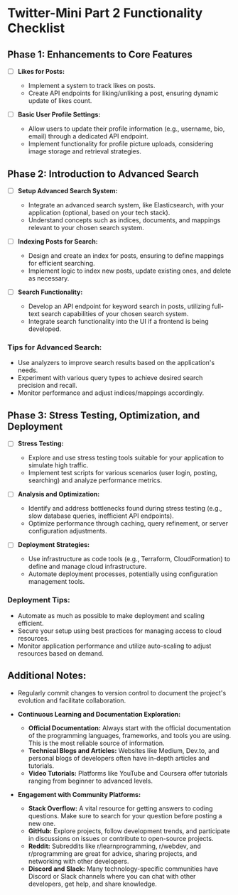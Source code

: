 # Twitter-Mini Part 2 Functionality Checklist

## Phase 1: Enhancements to Core Features
- [ ] **Likes for Posts:**
  - Implement a system to track likes on posts.
  - Create API endpoints for liking/unliking a post, ensuring dynamic update of likes count.

- [ ] **Basic User Profile Settings:**
  - Allow users to update their profile information (e.g., username, bio, email) through a dedicated API endpoint.
  - Implement functionality for profile picture uploads, considering image storage and retrieval strategies.

## Phase 2: Introduction to Advanced Search
- [ ] **Setup Advanced Search System:**
  - Integrate an advanced search system, like Elasticsearch, with your application (optional, based on your tech stack).
  - Understand concepts such as indices, documents, and mappings relevant to your chosen search system.

- [ ] **Indexing Posts for Search:**
  - Design and create an index for posts, ensuring to define mappings for efficient searching.
  - Implement logic to index new posts, update existing ones, and delete as necessary.

- [ ] **Search Functionality:**
  - Develop an API endpoint for keyword search in posts, utilizing full-text search capabilities of your chosen search system.
  - Integrate search functionality into the UI if a frontend is being developed.

### Tips for Advanced Search:
- Use analyzers to improve search results based on the application's needs.
- Experiment with various query types to achieve desired search precision and recall.
- Monitor performance and adjust indices/mappings accordingly.

## Phase 3: Stress Testing, Optimization, and Deployment
- [ ] **Stress Testing:**
  - Explore and use stress testing tools suitable for your application to simulate high traffic.
  - Implement test scripts for various scenarios (user login, posting, searching) and analyze performance metrics.

- [ ] **Analysis and Optimization:**
  - Identify and address bottlenecks found during stress testing (e.g., slow database queries, inefficient API endpoints).
  - Optimize performance through caching, query refinement, or server configuration adjustments.

- [ ] **Deployment Strategies:**
  - Use infrastructure as code tools (e.g., Terraform, CloudFormation) to define and manage cloud infrastructure.
  - Automate deployment processes, potentially using configuration management tools.

### Deployment Tips:
- Automate as much as possible to make deployment and scaling efficient.
- Secure your setup using best practices for managing access to cloud resources.
- Monitor application performance and utilize auto-scaling to adjust resources based on demand.

## Additional Notes:
- Regularly commit changes to version control to document the project's evolution and facilitate collaboration.
- **Continuous Learning and Documentation Exploration:**
  - **Official Documentation:** Always start with the official documentation of the programming languages, frameworks, and tools you are using. This is the most reliable source of information.
  - **Technical Blogs and Articles:** Websites like Medium, Dev.to, and personal blogs of developers often have in-depth articles and tutorials.
  - **Video Tutorials:** Platforms like YouTube and Coursera offer tutorials ranging from beginner to advanced levels.

- **Engagement with Community Platforms:**
  - **Stack Overflow:** A vital resource for getting answers to coding questions. Make sure to search for your question before posting a new one.
  - **GitHub:** Explore projects, follow development trends, and participate in discussions on issues or contribute to open-source projects.
  - **Reddit:** Subreddits like r/learnprogramming, r/webdev, and r/programming are great for advice, sharing projects, and networking with other developers.
  - **Discord and Slack:** Many technology-specific communities have Discord or Slack channels where you can chat with other developers, get help, and share knowledge.
